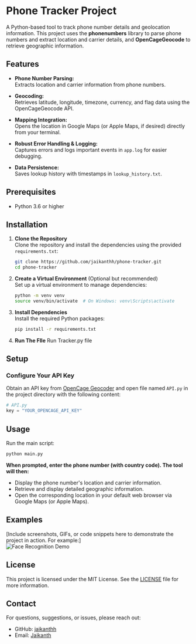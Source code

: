 # Phone Tracker Project

A Python-based tool to track phone number details and geolocation information. This project uses the **phonenumbers** library to parse phone numbers and extract location and carrier details, and **OpenCageGeocode** to retrieve geographic information.

## Features

- **Phone Number Parsing:**  
  Extracts location and carrier information from phone numbers.
  
- **Geocoding:**  
  Retrieves latitude, longitude, timezone, currency, and flag data using the OpenCageGeocode API.
  
- **Mapping Integration:**  
  Opens the location in Google Maps (or Apple Maps, if desired) directly from your terminal.
  
- **Robust Error Handling & Logging:**  
  Captures errors and logs important events in `app.log` for easier debugging.
  
- **Data Persistence:**  
  Saves lookup history with timestamps in `lookup_history.txt`.

## Prerequisites

- Python 3.6 or higher

## Installation

1. **Clone the Repository**  
   Clone the repository and install the dependencies using the provided `requirements.txt`:

   ```bash
   git clone https://github.com/jaikanthh/phone-tracker.git
   cd phone-tracker
   ```

2. **Create a Virtual Environment** (Optional but recommended)  
   Set up a virtual environment to manage dependencies:

   ```bash
   python -m venv venv
   source venv/bin/activate  # On Windows: venv\Scripts\activate
   ```

3. **Install Dependencies**  
   Install the required Python packages:

   ```bash
   pip install -r requirements.txt
   ```
4. **Run The FIle**
   Run Tracker.py file

## Setup

### Configure Your API Key

Obtain an API key from [OpenCage Geocoder](https://opencagedata.com/api) and open file named `API.py` in the project directory with the following content:

```python
# API.py
key = "YOUR_OPENCAGE_API_KEY"
```

## Usage

Run the main script:

```bash
python main.py
```

**When prompted, enter the phone number (with country code). The tool will then:**
- Display the phone number's location and carrier information.
- Retrieve and display detailed geographic information.
- Open the corresponding location in your default web browser via Google Maps (or Apple Maps).

## Examples

[Include screenshots, GIFs, or code snippets here to demonstrate the project in action. For example:]  
![Face Recognition Demo](path/to/demo.gif)

## License

This project is licensed under the MIT License. See the [LICENSE](LICENSE) file for more information.

## Contact

For questions, suggestions, or issues, please reach out:  
- GitHub: [jaikanthh](https://github.com/jaikanthh)  
- Email: [Jaikanth](mailto:jaikanthkamisetti@gmail.com)
